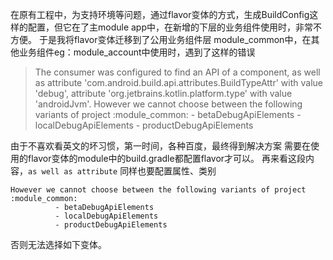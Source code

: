 在原有工程中，为支持环境等问题，通过flavor变体的方式，生成BuildConfig这样的配置，但它在了主module app中，在新增的下层的业务组件使用时，非常不方便。
于是我将flavor变体迁移到了公用业务组件层 module_common中，在其他业务组件eg：module_account中使用时，遇到了这样的错误

> The consumer was configured to find an API of a component, as well as attribute 'com.android.build.api.attributes.BuildTypeAttr' with value 'debug', attribute 'org.jetbrains.kotlin.platform.type' with value 'androidJvm'. However we cannot choose between the following variants of project :module_common:
          - betaDebugApiElements
          - localDebugApiElements
          - productDebugApiElements

由于不喜欢看英文的坏习惯，第一时间，各种百度，最终得到解决方案
需要在使用的flavor变体的module中的build.gradle都配置flavor才可以。
再来看这段内容，```as well as attribute``` 同样也要配置属性、类别 
```
However we cannot choose between the following variants of project :module_common:
          - betaDebugApiElements
          - localDebugApiElements
          - productDebugApiElements
```          
否则无法选择如下变体。